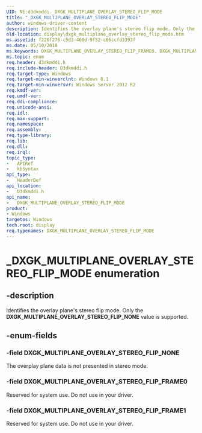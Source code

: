 ```yaml
---
UID: NE:d3dkmddi._DXGK_MULTIPLANE_OVERLAY_STEREO_FLIP_MODE
title: "_DXGK_MULTIPLANE_OVERLAY_STEREO_FLIP_MODE"
author: windows-driver-content
description: Identifies the overlay plane's stereo flip mode. Only the DXGK_MULTIPLANE_OVERLAY_STEREO_FLIP_NONE value is supported.
old-location: display\dxgk_multiplane_overlay_stereo_flip_mode.htm
ms.assetid: f226f276-c5d3-460d-9f52-c66ccfd3393f
ms.date: 05/10/2018
ms.keywords: DXGK_MULTIPLANE_OVERLAY_STEREO_FLIP_FRAME0, DXGK_MULTIPLANE_OVERLAY_STEREO_FLIP_FRAME1, DXGK_MULTIPLANE_OVERLAY_STEREO_FLIP_MODE, DXGK_MULTIPLANE_OVERLAY_STEREO_FLIP_MODE enumeration [Display Devices], DXGK_MULTIPLANE_OVERLAY_STEREO_FLIP_NONE, _DXGK_MULTIPLANE_OVERLAY_STEREO_FLIP_MODE, d3dkmddi/DXGK_MULTIPLANE_OVERLAY_STEREO_FLIP_FRAME0, d3dkmddi/DXGK_MULTIPLANE_OVERLAY_STEREO_FLIP_FRAME1, d3dkmddi/DXGK_MULTIPLANE_OVERLAY_STEREO_FLIP_MODE, d3dkmddi/DXGK_MULTIPLANE_OVERLAY_STEREO_FLIP_NONE, display.dxgk_multiplane_overlay_stereo_flip_mode
ms.topic: enum
req.header: d3dkmddi.h
req.include-header: D3dkmddi.h
req.target-type: Windows
req.target-min-winverclnt: Windows 8.1
req.target-min-winversvr: Windows Server 2012 R2
req.kmdf-ver: 
req.umdf-ver: 
req.ddi-compliance: 
req.unicode-ansi: 
req.idl: 
req.max-support: 
req.namespace: 
req.assembly: 
req.type-library: 
req.lib: 
req.dll: 
req.irql: 
topic_type:
-	APIRef
-	kbSyntax
api_type:
-	HeaderDef
api_location:
-	D3dkmddi.h
api_name:
-	DXGK_MULTIPLANE_OVERLAY_STEREO_FLIP_MODE
product:
- Windows
targetos: Windows
tech.root: display
req.typenames: DXGK_MULTIPLANE_OVERLAY_STEREO_FLIP_MODE
---
```


# _DXGK_MULTIPLANE_OVERLAY_STEREO_FLIP_MODE enumeration


## -description


Identifies the overlay plane's stereo flip mode. Only the <b>DXGK_MULTIPLANE_OVERLAY_STEREO_FLIP_NONE</b> value is supported.



## -enum-fields




### -field DXGK_MULTIPLANE_OVERLAY_STEREO_FLIP_NONE

The overplay plane data is not presented in stereo mode.


### -field DXGK_MULTIPLANE_OVERLAY_STEREO_FLIP_FRAME0

Reserved for system use. Do not use in your driver.


### -field DXGK_MULTIPLANE_OVERLAY_STEREO_FLIP_FRAME1

Reserved for system use. Do not use in your driver.

